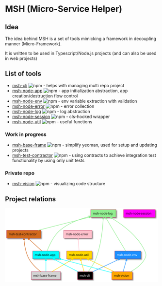 # MSH (Micro-Service Helper)

## Idea

The idea behind MSH is a set of tools mimicking a framework in decoupling manner (Micro-Framework).

It is written to be used in Typescript/Node.js projects (and can also be used in web projects)

## List of tools

- [msh-cli](https://github.com/beecode-rs/msh-cli) ![npm](https://img.shields.io/npm/v/@beecode/msh-cli) - helps with managing multi repo project
- [msh-node-app](https://github.com/beecode-rs/msh-node-app) ![npm](https://img.shields.io/npm/v/@beecode/msh-node-app) - app initialization abstraction, app creation/destruction flow control
- [msh-node-env](https://github.com/beecode-rs/msh-node-env) ![npm](https://img.shields.io/npm/v/@beecode/msh-node-env) - env variable extraction with validation
- [msh-node-error](https://github.com/beecode-rs/msh-node-error) ![npm](https://img.shields.io/npm/v/@beecode/msh-node-error) - error collection
- [msh-node-log](https://github.com/beecode-rs/msh-node-log) ![npm](https://img.shields.io/npm/v/@beecode/msh-node-log) - log abstraction
- [msh-node-session](https://github.com/beecode-rs/msh-node-session) ![npm](https://img.shields.io/npm/v/@beecode/msh-node-session) - cls-hooked wrapper
- [msh-node-util](https://github.com/beecode-rs/msh-node-util) ![npm](https://img.shields.io/npm/v/@beecode/msh-node-util) - useful functions

### Work in progress

- [msh-base-frame](https://github.com/beecode-rs/msh-base-frame) ![npm](https://img.shields.io/npm/v/@beecode/msh-base-frame) - simplify yeoman, used for setup and updating projects
- [msh-test-contractor](https://github.com/beecode-rs/msh-test-contractor) ![npm](https://img.shields.io/npm/v/@beecode/msh-test-contractor) - using contracts to achieve integration test functionality by using only unit tests

### Private repo

- [msh-vision](https://github.com/beecode-rs/msh-vision) ![npm](https://img.shields.io/npm/v/@beecode/msh-vision) - visualizing code structure

## Project relations

![project-relations](./resource/diagram/project-rlation.svg)
